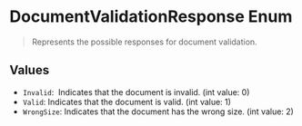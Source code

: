 # DocumentValidationResponse Enum

>Represents the possible responses for document validation.

## Values

- `Invalid`:  Indicates that the document is invalid. (int value: 0)
- `Valid`: Indicates that the document is valid. (int value: 1)
- `WrongSize`: Indicates that the document has the wrong size. (int value: 2)